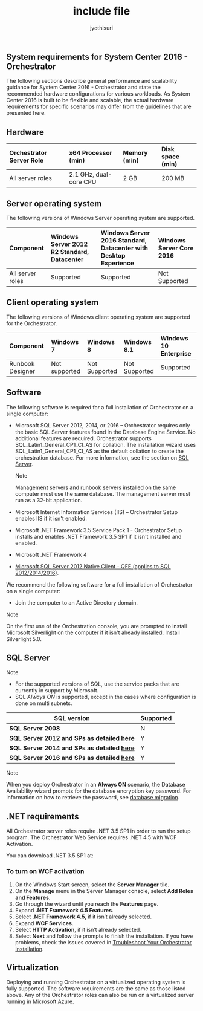 ﻿---
ms.assetid: c3c34c0d-4f06-489a-aaba-0a96b9d8eaf9
title: include file
description: include file to provide the system requirements for System Center 2016 - Orchestrator, and includes the  general performance and scalability guidance for consideration as part of your design planning of your Orchestrator's deployment.
author: jyothisuri
manager: evansma
ms.date: 12/18/2020
ms.prod: system-center-threshold
ms.technology: Orchestrator
ms.topic: include
ms-author: jsuri
---


## System requirements for System Center 2016 - Orchestrator

The following sections describe general performance and scalability guidance for System Center 2016 - Orchestrator and state the recommended hardware configurations for various workloads. As System Center 2016 is built to be flexible and scalable, the actual hardware requirements for specific scenarios may differ from the guidelines that are presented here.

## Hardware

| Orchestrator Server Role | x64 Processor (min) | Memory (min) | Disk space (min) |
|:-----|:----|:---- |:---- |
|All server roles|2.1 GHz, dual-core CPU |2 GB|200 MB

## Server operating system

The following versions of Windows Server operating system are supported.

| Component | Windows Server 2012 R2 Standard, Datacenter | Windows Server 2016 Standard, Datacenter with Desktop Experience | Windows Server Core 2016 |
|:--- |:---|:--- |:--- |
|All server roles|Supported|Supported|Not Supported


## Client operating system

The following versions of Windows client operating system are supported for the Orchestrator.

|Component| Windows 7 | Windows 8 | Windows 8.1 | Windows 10 Enterprise |
|:--- |:---|:--- |:--- |:---|
|Runbook Designer|Not supported|Not Supported|Not Supported|Supported

## Software

The following software is required for a full installation of Orchestrator on a single computer:

* Microsoft SQL Server 2012, 2014, or 2016 – Orchestrator requires only the basic SQL Server features found in the Database Engine Service. No additional features are required. Orchestrator supports SQL_Latin1_General_CP1_CI_AS for collation. The installation wizard uses SQL_Latin1_General_CP1_CI_AS as the default collation to create the orchestration database. For more information, see the section on [SQL Server](#sql-server).

  > [!NOTE]
  > Management servers and runbook servers installed on the same computer must use the same database. The management server must run as a 32-bit application.

* Microsoft Internet Information Services (IIS) – Orchestrator Setup enables IIS if it isn't enabled.

* Microsoft .NET Framework 3.5 Service Pack 1 - Orchestrator Setup installs and enables .NET Framework 3.5 SP1 if it isn't installed and enabled.

* Microsoft .NET Framework 4
* [Microsoft SQL Server 2012 Native Client - QFE  (applies to SQL 2012/2014/2016)](https://www.microsoft.com/download/details.aspx?id=50402).

We recommend the following software for a full installation of Orchestrator on a single computer:

* Join the computer to an Active Directory domain.

> [!NOTE]
> On the first use of the Orchestration console, you are prompted to install Microsoft Silverlight on the computer if it isn't already installed. Install Silverlight 5.0.

## SQL Server

> [!NOTE]
> - For the supported versions of SQL, use the service packs that are currently in support by Microsoft.
> - SQL *Always ON*  is supported, except in the cases where configuration is done on multi subnets.

|                                                                 **SQL version**                                                                 | **Supported** |
|-------------------------------------------------------------------------------------------------------------------------------------------------|---------------|
|                                                               **SQL Server 2008**                                                               |       N       |
| **SQL Server 2012 and SPs as detailed [here](/lifecycle/products/?terms=SQL+Server+2012)** |       Y       |
| **SQL Server 2014 and SPs as detailed [here](/lifecycle/products/?terms=SQL+Server+2014)** |       Y       |
| **SQL Server 2016 and SPs as detailed [here](/lifecycle/products/?terms=SQL+Server+2016)** |       Y       |

>[!NOTE]
> When you deploy Orchestrator in an **Always ON** scenario, the Database Availability wizard prompts for the database encryption key password. For information on how to retrieve the password, see [database migration](../orchestrator/migrate-orchestrator-between-environments.md).

## .NET requirements

All Orchestrator server roles require .NET 3.5 SP1 in order to run the setup program. The Orchestrator Web Service requires .NET 4.5 with WCF Activation.

You can download .NET 3.5 SP1 at:  

### To turn on WCF activation

1. On the Windows Start screen, select the **Server Manager** tile.
2.	On the **Manage** menu in the Server Manager console, select **Add Roles and Features**.
3.	Go through the wizard until you reach the **Features** page.
4.	Expand **.NET Framework 4.5 Features**.
5.	Select **.NET Framework 4.5**, if it isn’t already selected.
6.	Expand **WCF Services**.
7.	Select **HTTP Activation**, if it isn’t already selected.
8.	Select **Next** and follow the prompts to finish the installation. If you have problems, check the issues covered in [Troubleshoot Your Orchestrator Installation](/previous-versions/system-center/system-center-2012-R2/hh546549(v=sc.12)).


## Virtualization

Deploying and running Orchestrator on a virtualized operating system is fully supported. The software requirements are the same as those listed above. Any of the Orchestrator roles can also be run on a virtualized server running in Microsoft Azure.